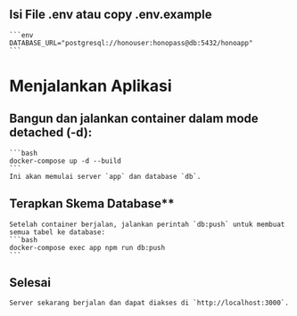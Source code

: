 ## Isi File .env atau copy .env.example
    ```env
    DATABASE_URL="postgresql://honouser:honopass@db:5432/honoapp"
    ```
# Menjalankan Aplikasi

## Bangun dan jalankan container dalam mode detached (-d):
    ```bash
    docker-compose up -d --build
    ```
    Ini akan memulai server `app` dan database `db`.

## Terapkan Skema Database**
    Setelah container berjalan, jalankan perintah `db:push` untuk membuat semua tabel ke database:
    ```bash
    docker-compose exec app npm run db:push
    ```
## Selesai
    Server sekarang berjalan dan dapat diakses di `http://localhost:3000`.
